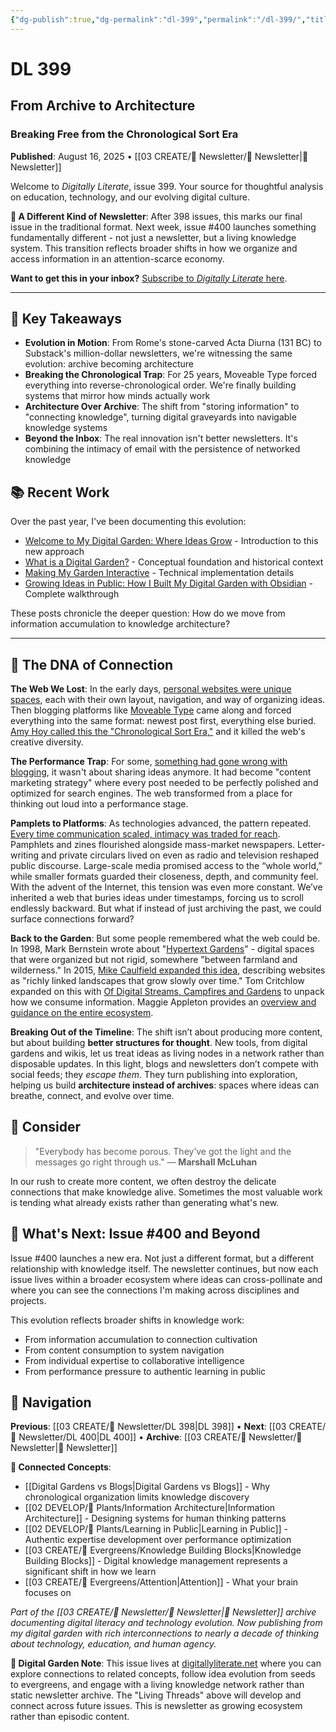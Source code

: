 ```yaml
---
{"dg-publish":true,"dg-permalink":"dl-399","permalink":"/dl-399/","title":"From Archive to Architecture","tags":["digital-garden","newsletter-evolution","information-architecture","knowledge-management","content-strategy","learning-in-public","attention-economy","networked-thinking"],"created":"2025-08-16","updated":"2025-08-16"}
---
```



# DL 399
## From Archive to Architecture
### Breaking Free from the Chronological Sort Era

**Published**: August 16, 2025 • [[03 CREATE/📧 Newsletter/📧 Newsletter\|📧 Newsletter]]

Welcome to _Digitally Literate_, issue 399. Your source for thoughtful analysis on education, technology, and our evolving digital culture.

**🎉 A Different Kind of Newsletter**: After 398 issues, this marks our final issue in the traditional format. Next week, issue #400 launches something fundamentally different - not just a newsletter, but a living knowledge system. This transition reflects broader shifts in how we organize and access information in an attention-scarce economy.

**Want to get this in your inbox?** [Subscribe to _Digitally Literate_ here](https://buttondown.email/digitallyliterate).

---
## 🔖 Key Takeaways

- **Evolution in Motion**: From Rome's stone-carved Acta Diurna (131 BC) to Substack's million-dollar newsletters, we're witnessing the same evolution: archive becoming architecture
- **Breaking the Chronological Trap**: For 25 years, Moveable Type forced everything into reverse-chronological order. We're finally building systems that mirror how minds actually work
- **Architecture Over Archive**: The shift from "storing information" to "connecting knowledge", turning digital graveyards into navigable knowledge systems
- **Beyond the Inbox**: The real innovation isn't better newsletters. It's combining the intimacy of email with the persistence of networked knowledge

## 📚 Recent Work

Over the past year, I've been documenting this evolution:

- [Welcome to My Digital Garden: Where Ideas Grow](https://wiobyrne.com/introducing-my-digital-garden/) - Introduction to this new approach
- [What is a Digital Garden?](https://wiobyrne.com/digital-garden/) - Conceptual foundation and historical context
- [Making My Garden Interactive](https://wiobyrne.com/making-my-digital-garden-interactive/) - Technical implementation details
- [Growing Ideas in Public: How I Built My Digital Garden with Obsidian](https://wiobyrne.com/how-i-built-my-digital-garden/) - Complete walkthrough

These posts chronicle the deeper question: How do we move from information accumulation to knowledge architecture?

---

## 🧬 The DNA of Connection

**The Web We Lost**: In the early days, [personal websites were unique spaces](https://en.wikipedia.org/wiki/History_of_blogging), each with their own layout, navigation, and way of organizing ideas. Then blogging platforms like [Moveable Type](https://en.wikipedia.org/wiki/Movable_Type) came along and forced everything into the same format: newest post first, everything else buried. [Amy Hoy called this the "Chronological Sort Era,"](https://stackingthebricks.com/how-blogs-broke-the-web/) and it killed the web's creative diversity.

**The Performance Trap**: For some, [something had gone wrong with blogging](https://joelhooks.com/on-writing-more/), it wasn't about sharing ideas anymore. It had become "content marketing strategy" where every post needed to be perfectly polished and optimized for search engines. The web transformed from a place for thinking out loud into a performance stage.

**Pamplets to Platforms**: As technologies advanced, the pattern repeated. [Every time communication scaled, intimacy was traded for reach](https://thepublicdomain.org/thepublicdomain1.pdf). Pamphlets and zines flourished alongside mass-market newspapers. Letter-writing and private circulars lived on even as radio and television reshaped public discourse. Large-scale media promised access to the “whole world,” while smaller formats guarded their closeness, depth, and community feel. With the advent of the Internet, this tension was even more constant. We’ve inherited a web that buries ideas under timestamps, forcing us to scroll endlessly backward. But what if instead of just archiving the past, we could surface connections forward?

**Back to the Garden**: But some people remembered what the web could be. In 1998, Mark Bernstein wrote about "[Hypertext Gardens](https://www.eastgate.com/garden/Enter.html)" - digital spaces that were organized but not rigid, somewhere "between farmland and wilderness." In 2015, [Mike Caulfield expanded this idea](https://hapgood.us/2015/10/17/the-garden-and-the-stream-a-technopastoral/), describing websites as "richly linked landscapes that grow slowly over time." Tom Critchlow expanded on this with [Of Digital Streams, Campfires and Gardens](https://tomcritchlow.com/2018/10/10/of-gardens-and-wikis/) to unpack how we consume information. Maggie Appleton provides an [overview and guidance on the entire ecosystem](https://maggieappleton.com/garden-history/). 

**Breaking Out of the Timeline**: The shift isn’t about producing more content, but about building **better structures for thought**. New tools, from digital gardens and wikis, let us treat ideas as living nodes in a network rather than disposable updates. In this light, blogs and newsletters don’t compete with social feeds; they _escape them_. They turn publishing into exploration, helping us build **architecture instead of archives**: spaces where ideas can breathe, connect, and evolve over time.

## 🤔 Consider

> "Everybody has become porous. They’ve got the light and the messages go right through us."
> — **Marshall McLuhan**

In our rush to create more content, we often destroy the delicate connections that make knowledge alive. Sometimes the most valuable work is tending what already exists rather than generating what's new.

## 🔮 What's Next: Issue #400 and Beyond

Issue #400 launches a new era. Not just a different format, but a different relationship with knowledge itself. The newsletter continues, but now each issue lives within a broader ecosystem where ideas can cross-pollinate and where you can see the connections I'm making across disciplines and projects.

This evolution reflects broader shifts in knowledge work:

- From information accumulation to connection cultivation
- From content consumption to system navigation
- From individual expertise to collaborative intelligence
- From performance pressure to authentic learning in public

## 🔗 Navigation

**Previous**: [[03 CREATE/📧 Newsletter/DL 398\|DL 398]] • **Next**: [[03 CREATE/📧 Newsletter/DL 400\|DL 400]] • **Archive**: [[03 CREATE/📧 Newsletter/📧 Newsletter\|📧 Newsletter]]

**🌱 Connected Concepts**:

- [[Digital Gardens vs Blogs\|Digital Gardens vs Blogs]] - Why chronological organization limits knowledge discovery
- [[02 DEVELOP/🌿 Plants/Information Architecture\|Information Architecture]] - Designing systems for human thinking patterns
- [[02 DEVELOP/🌿 Plants/Learning in Public\|Learning in Public]] - Authentic expertise development over performance optimization
- [[03 CREATE/🌲 Evergreens/Knowledge Building Blocks\|Knowledge Building Blocks]] - Digital knowledge management represents a significant shift in how we learn
- [[03 CREATE/🌲 Evergreens/Attention\|Attention]] - What your brain focuses on

*Part of the [[03 CREATE/📧 Newsletter/📧 Newsletter\|📧 Newsletter]] archive documenting digital literacy and technology evolution. Now publishing from my digital garden with rich interconnections to nearly a decade of thinking about technology, education, and human agency.*

**🌱 Digital Garden Note**: This issue lives at [digitallyliterate.net](https://digitallyliterate.net/) where you can explore connections to related concepts, follow idea evolution from seeds to evergreens, and engage with a living knowledge network rather than static newsletter archive. The "Living Threads" above will develop and connect across future issues. This is newsletter as growing ecosystem rather than episodic content.